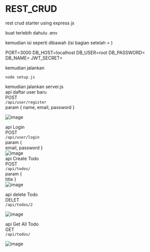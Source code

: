 # REST_CRUD
rest crud starter using express js

buat terlebih dahulu .env 

kemudian isi seperti dibawah (isi bagian setelah = )

PORT=3000
DB_HOST=localhost
DB_USER=root
DB_PASSWORD=
DB_NAME=
JWT_SECRET=

kemudian jalankan 

```node setup.js```

kemudian jalankan server.js
 <br />
api daftar user baru  <br />
POST  <br />
``` /api/user/register ```  <br />
 param {
    name,
    email,
    password
}  <br />

![image](https://github.com/hcalldee/BTS_TODOLIST/assets/49970186/4da1dec2-bf92-4753-ab01-7e7f3575ee4a)
 <br />

api Login <br />
POST  <br />
``` /api/user/login ```  <br />
param {  <br />
    email,
    password
}
 <br />
![image](https://github.com/hcalldee/BTS_TODOLIST/assets/49970186/4808a470-6817-48fa-af6a-6aa7f3ccf21d)
 <br />
api Create Todo <br />
POST <br />
``` /api/todos/ ``` <br />
param { <br />
    title
}
 <br />
![image](https://github.com/hcalldee/BTS_TODOLIST/assets/49970186/223849e9-a198-408f-8b9e-3d5a0846c9bc)
 <br />
 
api delete Todo <br />
DELET <br />
``` /api/todos/2 ``` <br />

 ![image](https://github.com/hcalldee/BTS_TODOLIST/assets/49970186/de6e57c8-06f6-4e05-98ac-09f9f2054749)

 api Get All Todo <br />
GET <br />
``` /api/todos/ ``` <br />

![image](https://github.com/hcalldee/BTS_TODOLIST/assets/49970186/9581c642-d86d-4181-aa08-7298d4ea6df0)
